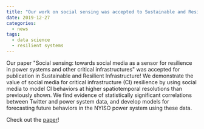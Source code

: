 ```yaml
---
title: "Our work on social sensing was accepted to Sustainable and Resilient Infrastructure!"
date: 2019-12-27
categories:
  - news
tags:
  - data science
  - resilient systems
---
```


Our paper "Social sensing: towards social media as a sensor for resilience in power systems and other critical infrastructures" was accepted for publication in Sustainable and Resilient Infrastructure! We demonstrate the value of social media for critical infrastructure (CI) resilience by using social media to model CI behaviors at higher spatiotemporal resolutions than previously shown. We find evidence of statistically significant correlations between Twitter and power system data, and develop models for forecasting future behaviors in the NYISO power system using these data.

Check out the [paper](https://doi.org/10.1080/23789689.2020.1719728)!